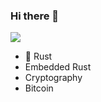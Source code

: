### Hi there 👋

![](https://github-readme-stats.vercel.app/api?username=eupn&show_icons=true&theme=onedark)

- 🦀 Rust
- Embedded Rust
- Cryptography
- Bitcoin
